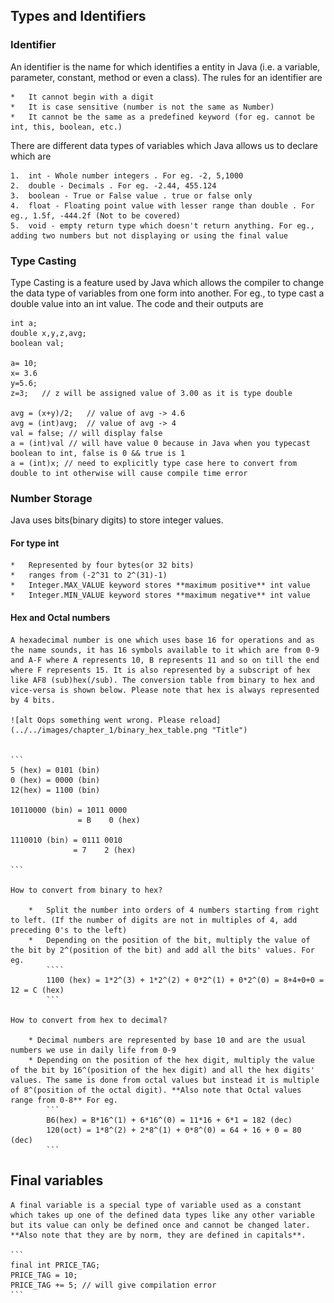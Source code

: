 ## Types and Identifiers

### Identifier

An identifier is the name for which identifies a entity in Java (i.e. a variable, parameter, constant, method or even a class). The rules for an identifier are

	*	It cannot begin with a digit
	*	It is case sensitive (number is not the same as Number)
	*	It cannot be the same as a predefined keyword (for eg. cannot be int, this, boolean, etc.)

There are different data types of variables which Java allows us to declare which are
	
	1.	int - Whole number integers . For eg. -2, 5,1000
	2.	double - Decimals . For eg. -2.44, 455.124
	3.	boolean - True or False value . true or false only
	4.	float - Floating point value with lesser range than double . For eg., 1.5f, -444.2f (Not to be covered)
	5.	void - empty return type which doesn't return anything. For eg., adding two numbers but not displaying or using the final value


###	 Type Casting

Type Casting is a feature used by Java which allows the compiler to change the data type of variables from one form into another. For eg., to type cast a double value into an int value. The code and their outputs are

```
int a;
double x,y,z,avg;
boolean val;

a= 10;
x= 3.6
y=5.6;
z=3;   // z will be assigned value of 3.00 as it is type double

avg = (x+y)/2;   // value of avg -> 4.6
avg = (int)avg;  // value of avg -> 4
val = false; // will display false
a = (int)val // will have value 0 because in Java when you typecast boolean to int, false is 0 && true is 1
a = (int)x; // need to explicitly type case here to convert from double to int otherwise will cause compile time error
```

### Number Storage

Java uses bits(binary digits) to store integer values. 

#### For type int

	*	Represented by four bytes(or 32 bits)
	*	ranges from (-2^31 to 2^(31)-1)
	*	Integer.MAX_VALUE keyword stores **maximum positive** int value
	*	Integer.MIN_VALUE keyword stores **maximum negative** int value

#### Hex and Octal numbers

	A hexadecimal number is one which uses base 16 for operations and as the name sounds, it has 16 symbols available to it which are from 0-9 and A-F where A represents 10, B represents 11 and so on till the end where F represents 15. It is also represented by a subscript of hex like AF8 (sub)hex(/sub). The conversion table from binary to hex and vice-versa is shown below. Please note that hex is always represented by 4 bits.

	![alt Oops something went wrong. Please reload](../../images/chapter_1/binary_hex_table.png "Title")


	```
	5 (hex) = 0101 (bin)
	0 (hex) = 0000 (bin)
	12(hex) = 1100 (bin)

	10110000 (bin) = 1011 0000
				   = B    0 (hex)

	1110010 (bin) = 0111 0010
				  = 7	 2 (hex)

	```

	How to convert from binary to hex? 

		*	Split the number into orders of 4 numbers starting from right to left. (If the number of digits are not in multiples of 4, add  preceding 0's to the left)
		*	Depending on the position of the bit, multiply the value of the bit by 2^(position of the bit) and add all the bits' values. For eg.
			````
			1100 (hex) = 1*2^(3) + 1*2^(2) + 0*2^(1) + 0*2^(0) = 8+4+0+0 = 12 = C (hex)
			```

	How to convert from hex to decimal?

		* Decimal numbers are represented by base 10 and are the usual numbers we use in daily life from 0-9
		* Depending on the position of the hex digit, multiply the value of the bit by 16^(position of the hex digit) and all the hex digits' values. The same is done from octal values but instead it is multiple of 8^(position of the octal digit). **Also note that Octal values range from 0-8** For eg.
			```
			B6(hex) = B*16^(1) + 6*16^(0) = 11*16 + 6*1 = 182 (dec)
			120(oct) = 1*8^(2) + 2*8^(1) + 0*8^(0) = 64 + 16 + 0 = 80 (dec)
			```

## Final variables

	A final variable is a special type of variable used as a constant which takes up one of the defined data types like any other variable but its value can only be defined once and cannot be changed later. **Also note that they are by norm, they are defined in capitals**.

	```
	final int PRICE_TAG;
	PRICE_TAG = 10;
	PRICE_TAG += 5; // will give compilation error
	```







